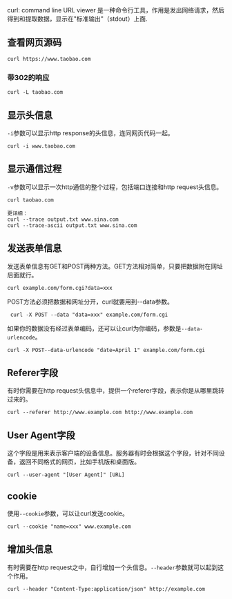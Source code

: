 curl: command line URL viewer
是一种命令行工具，作用是发出网络请求，然后得到和提取数据，显示在"标准输出"（stdout）上面.

## 查看网页源码
```
curl https://www.taobao.com
```

### 带302的响应
```
curl -L taobao.com
```
## 显示头信息
`-i`参数可以显示http response的头信息，连同网页代码一起。
```
curl -i www.taobao.com
```

## 显示通信过程
`-v`参数可以显示一次http通信的整个过程，包括端口连接和http request头信息。
```
curl taobao.com

更详细：
curl --trace output.txt www.sina.com
curl --trace-ascii output.txt www.sina.com

```

## 发送表单信息
发送表单信息有GET和POST两种方法。GET方法相对简单，只要把数据附在网址后面就行。
```
curl example.com/form.cgi?data=xxx
```
POST方法必须把数据和网址分开，curl就要用到--data参数。
```
 curl -X POST --data "data=xxx" example.com/form.cgi
```

如果你的数据没有经过表单编码，还可以让curl为你编码，参数是`--data-urlencode`。
```
curl -X POST--data-urlencode "date=April 1" example.com/form.cgi
```

## Referer字段
有时你需要在http request头信息中，提供一个referer字段，表示你是从哪里跳转过来的。
```
curl --referer http://www.example.com http://www.example.com
```

## User Agent字段
这个字段是用来表示客户端的设备信息。服务器有时会根据这个字段，针对不同设备，返回不同格式的网页，比如手机版和桌面版。
```
curl --user-agent "[User Agent]" [URL]
```
## cookie
使用`--cookie`参数，可以让curl发送cookie。

```
curl --cookie "name=xxx" www.example.com
```
## 增加头信息
有时需要在http request之中，自行增加一个头信息。`--header`参数就可以起到这个作用。

```
curl --header "Content-Type:application/json" http://example.com
```
